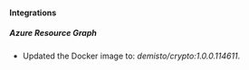 
#### Integrations

##### Azure Resource Graph
- Updated the Docker image to: *demisto/crypto:1.0.0.114611*.





